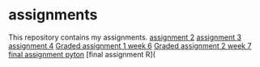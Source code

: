 # assignments
This repository contains my assignments.
[assignment 2](https://github.com/Anthonyvandenberg/assignments/blob/master/assignment2.html)
[assignment 3](https://github.com/Anthonyvandenberg/assignments/blob/master/assignment3%20(1).ipynb)
[assignment 4](https://github.com/Anthonyvandenberg/assignments/blob/master/assignment4.ipynb)
[Graded assignment 1 week 6](https://github.com/Anthonyvandenberg/assignments/blob/master/Graded_assignment1.ipynb)
[Graded assignment 2 week 7](https://github.com/Anthonyvandenberg/assignments/blob/master/Graded_assignment_2%20(1).ipynb)
[final assignment pyton](https://github.com/Anthonyvandenberg/assignments/blob/master/exam_june_7_2018.ipynb)
[final assignment R](
